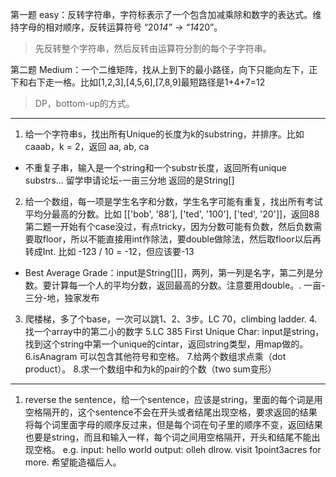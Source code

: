 
第一题 easy：反转字符串，字符标表示了一个包含加减乘除和数字的表达式。维持字母的相对顺序，反转运算符号 “20*14” -> “14*20”。

> 先反转整个字符串，然后反转由运算符分割的每个子字符串。

第二题 Medium：一个二维矩阵，找从上到下的最小路径，向下只能向左下，正下和右下走一格。比如[1,2,3],[4,5,6],[7,8,9]最短路径是1+4+7=12

> DP，bottom-up的方式。

---

1. 给一个字符串s，找出所有Unique的长度为k的substring，并排序。比如caaab，k = 2，返回 aa, ab, ca
- 不重复子串，输入是一个string和一个substr长度，返回所有unique substrs... 留学申请论坛-一亩三分地
返回的是String[]
2. 给一个数组，每一项是学生名字和分数，学生名字可能有重复，找出所有考试平均分最高的分数。比如 [['bob', '88'], ['ted', '100'], ['ted', '20']]，返回88
第二题一开始有个case没过，有点tricky，因为分数可能有负数，然后负数需要取floor，所以不能直接用int作除法，要double做除法，然后取floor以后再转成Int. 比如 -123 / 10 = -12，但应该要-13
- Best Average Grade：input是String[][]，两列，第一列是名字，第二列是分数。要计算每一个人的平均分数，返回最高的分数。注意要用double。. 一亩-三分-地，独家发布
3. 爬楼梯，多了个base，一次可以跳1、2、3步。LC 70，climbing ladder.
4.找一个array中的第二小的数字
5.LC 385 First Unique Char: input是string，找到这个string中第一个unique的cintar，返回string类型，用map做的。
6.isAnagram 可以包含其他符号和空格。
7.给两个数组求点乘（dot product）。
8.求一个数组中和为k的pair的个数（two sum变形）

---

1. reverse the sentence，给一个sentence，应该是string，里面的每个词是用空格隔开的，这个sentence不会在开头或者结尾出现空格，要求返回的结果将每个词里面字母的顺序反过来，但是每个词在句子里的顺序不变，返回结果也要是string，而且和输入一样，每个词之间用空格隔开，开头和结尾不能出现空格。
e.g. input:   hello world
      output:  olleh dlrow. visit 1point3acres for more.
希望能造福后人。
